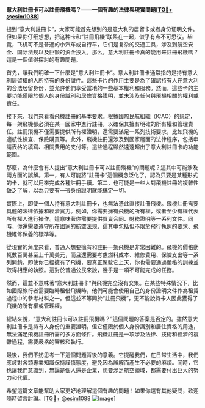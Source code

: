 **意大利註冊卡可以註冊飛機嗎？——一個有趣的法律與現實問題[[TG💪+ @esim1088](https://t.me/s/esim1088)]**

提到“意大利註冊卡”，大家可能首先想到的是意大利的居留卡或者身份证明文件。但如果你仔细想想，把这种卡和“註冊飛機”联系在一起，似乎有点不可思议。毕竟，飞机可不是普通的小汽车或自行车，它们是复杂的交通工具，涉及到航空安全、国际法规以及巨额的资金投入。那么，意大利註冊卡真的能用来註冊飛機嗎？這是一個值得探討的有趣問題。

首先，讓我們明確一下什麼是“意大利註冊卡”。意大利註冊卡通常指的是持有意大利居留權的人所持有的身份證件。這些卡片的作用主要是為了確認持有人在意大利的合法居留身份，並允許他們享受當地的一些基本權利和服務。然而，這些卡的主要功能僅限於個人的身份識別和居住資格證明，並未涉及任何與飛機相關的權利或責任。

接下來，我們來看看飛機註冊的基本要求。根據國際民航組織（ICAO）的規定，每一架飛機都必須在某一國家中進行註冊，以確保其擁有明確的所有權和管理責任。註冊飛機不僅需要提供所有權證明，還需要滿足一系列技術要求，比如飛機的適航性檢查、保險購買等。此外，飛機註冊還涉及到國家層面的法律程序，包括申請表格的填寫、相關費用的支付等。這些過程顯然遠遠超出了意大利註冊卡的功能範圍。

那麼，為什麼會有人提出“意大利註冊卡可以註冊飛機”的問題呢？這其中可能涉及兩方面的誤解。第一，有人可能將“註冊卡”這個概念泛化了，認為只要是某種形式的卡，就可以用來完成各種註冊手續。第二，也可能是一些人對飛機註冊的複雜性缺乏了解，以為只要有一張身份證明就能搞定一切。

實際上，即使一個人持有意大利註冊卡，也無法憑此直接註冊飛機。飛機註冊需要具體的法律依據和經濟實力。例如，你需要擁有飛機的所有權，或者至少有權代表所有權人進行操作。這意味著你需要提供買賣合同、財務證明等一系列文件。同時，你還需要遵守所在國家的航空法規，這其中包括但不限於飛行執照的要求、飛機維修保養的標準等。

從現實的角度來看，普通人想要擁有和註冊一架飛機是非常困難的。飛機的價格動輒數百萬甚至上千萬美元，而且還需要考慮燃料成本、維修費用、保險支出等一系列開銷。即使你已經擁有了飛機，要真正駕駛它上天，你也需要通過嚴格的訓練並取得相應的執照。這對於普通公民來說，幾乎是一項不可能完成的任務。

然而，這並不意味著“意大利註冊卡”與飛機完全沒有交集。在某些特殊情況下，比如國際旅行者需要臨時租借飛機時，他們可能會使用自己的身份證明文件作為租賃過程中的參考材料之一。但這並不等同於“註冊飛機”，更不能說持卡人因此獲得了飛機的所有權或管理權。

總結來說，“意大利註冊卡可以註冊飛機嗎？”這個問題的答案是否定的。雖然意大利註冊卡是持有人身份的重要證明，但它僅限於個人身份識別和居住資格的用途，無法滿足飛機註冊所需的多方面條件。飛機註冊是一項涉及法律、技術和經濟的複雜過程，需要嚴格的審核和執行。

最後，我們不妨思考一下這個問題背後的意義。它提醒我們，在日常生活中，我們應該對各類專業知識保持謹慎態度，避免因為誤解而產生不必要的麻煩。同時，它也讓我們意識到，無論是個人還是企業，想要涉足航空領域，都需要付出巨大的努力和代價。

希望這篇文章能幫助大家更好地理解這個有趣的問題！如果你還有其他疑問，歡迎隨時留言討論。[[TG💪+ @esim1088](https://t.me/s/esim1088) ![Image](https://i.postimg.cc/4NQfJmqS/Snipaste-2025-05-13-00-14-12.png)]